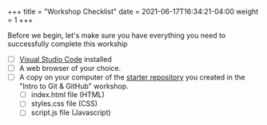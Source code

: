 +++
title = "Workshop Checklist"
date = 2021-06-17T16:34:21-04:00
weight = 1
+++

Before we begin, let's make sure you have everything you need to successfully complete this workship

- [ ] [Visual Studio Code](https://code.visualstudio.com/) installed
- [ ] A web browser of your choice.
- [ ] A copy on your computer of the [starter repository](https://github.com/itserik0/jumpstart-starter-repo) you created in the "Intro to Git & GitHub" workshop.
  - [ ] index.html file (HTML)
  - [ ] styles.css file (CSS)
  - [ ] script.js file (Javascript)